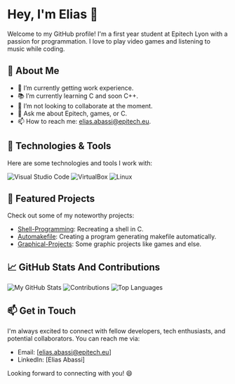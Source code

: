 # Hey, I'm Elias 👋

Welcome to my GitHub profile! I'm a first year student at Epitech Lyon with a passion for programmation. I love to play video games and listening to music while coding.

## 🔱 About Me

- 💼 I’m currently getting work experience.
- 📚 I’m currently learning C and soon C++.
- 🤝 I’m not looking to collaborate at the moment.
- 💬 Ask me about Epitech, games, or C.
- 📫 How to reach me: elias.abassi@epitech.eu.

## 🔧 Technologies & Tools

Here are some technologies and tools I work with:

![Visual Studio Code](VSCodelogo.svg) ![VirtualBox](Virtualbox_logo.svg) ![Linux](Tux.svg)

## 🌟 Featured Projects

Check out some of my noteworthy projects:

- [Shell-Programming](https://github.com/Nishidara/Shell-Programming): Recreating a shell in C.
- [Automakefile](https://github.com/Nishidara/Automakefile): Creating a program generating makefile automatically.
- [Graphical-Projects](https://github.com/Nishidara/Graphical-Projects): Some graphic projects like games and else.

## 📈 GitHub Stats And Contributions

![My GitHub Stats](https://github-readme-stats.vercel.app/api?username=Nishidara&show_icons=true&theme=dark)
![Contributions](https://github-readme-streak-stats.herokuapp.com/?user=Nishidara&theme=dark)
![Top Languages](https://github-readme-stats.vercel.app/api/top-langs/?username=Nishidara&layout=compact&hide=html,css&theme=dark)

## 📫 Get in Touch

I'm always excited to connect with fellow developers, tech enthusiasts, and potential collaborators. You can reach me via:

- Email: [elias.abassi@epitech.eu]
- LinkedIn: [Elias Abassi]

Looking forward to connecting with you! 😄
